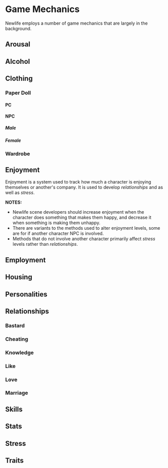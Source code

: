 # Game Mechanics

Newlife employs a number of game mechanics that are largely in the background.

## Arousal

## Alcohol

## Clothing

### Paper Doll

#### PC

#### NPC

##### Male

##### Female

### Wardrobe

## Enjoyment

Enjoyment is a system used to track how much a character is enjoying themselves or another's company.   It is used to develop *relationships* and as well as *stress*.

**NOTES:**
- Newlife scene developers should increase enjoyment when the character does something that makes them happy, and decrease it when something is making them unhappy.
- There are variants to the methods used to alter enjoyment levels, some are for if another character NPC is involved.
- Methods that do not involve another character primarily affect *stress* levels rather than *relationships*.

## Employment

## Housing

## Personalities

## Relationships

### Bastard

### Cheating

### Knowledge

### Like

### Love

### Marriage

## Skills

## Stats

## Stress

## Traits

